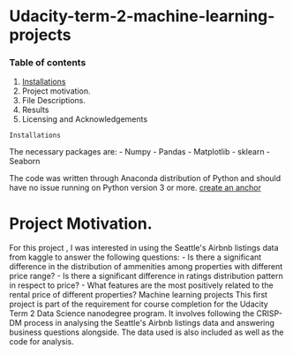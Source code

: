 # Udacity-term-2-machine-learning-projects
### Table of contents
  1. [Installations](#Installations)
  2. Project motivation.
  3. File Descriptions.
  4. Results
  5. Licensing and Acknowledgements
  
    Installations
  The necessary packages are:
    - Numpy
    - Pandas
    - Matplotlib
    - sklearn
    - Seaborn
   
   The code was written through Anaconda distribution of Python and should have no issue running on Python version 3 or more.
   [create an anchor](#anchors-in-markdown)
  # Project Motivation.
  For this project , I was interested in using the Seattle's Airbnb listings data from kaggle to answer the following questions:
    - Is there a significant difference in the distribution of ammenities among properties with different price range?
    - Is there a significant difference in ratings distribution pattern in respect to price?
    - What features are the most positively related to the rental price of different properties?
Machine learning projects
This first project is part of the requirement for course completion for the Udacity Term 2 Data Science nanodegree program.
It involves following the CRISP-DM process in analysing the Seattle's Airbnb listings data and answering business questions alongside.
The data used is also included as well as the code for analysis.

